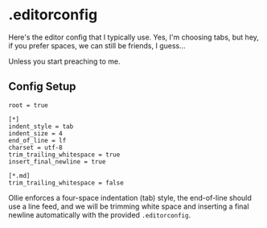 # .editorconfig

Here's the editor config that I typically use. Yes, I'm choosing tabs, but hey, if you prefer spaces, we can still be friends, I guess...

Unless you start preaching to me.

## Config Setup

```
root = true

[*]
indent_style = tab
indent_size = 4
end_of_line = lf
charset = utf-8
trim_trailing_whitespace = true
insert_final_newline = true

[*.md]
trim_trailing_whitespace = false
```

Ollie enforces a four-space indentation (tab) style, the end-of-line should use a line feed, and we will be trimming white space and inserting a final newline automatically with the provided `.editorconfig`.
